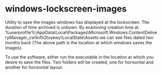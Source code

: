 # windows-lockscreen-images

Utility to save the images windows has displayed at the lockscreen. The duration of time archived is unkown.
By examining creation time at %userprofile%\AppData\Local\Packages\Microsoft.Windows.ContentDeliveryManager_cw5n1h2txyewy\LocalState\Assets
we can see files dated two months back (The above path is the location at which windows saves the images).

To use the software, either run the executable in the location at which you desire to save the files.
Two folders will be created, one for horisontal and another for horizontal layout.
